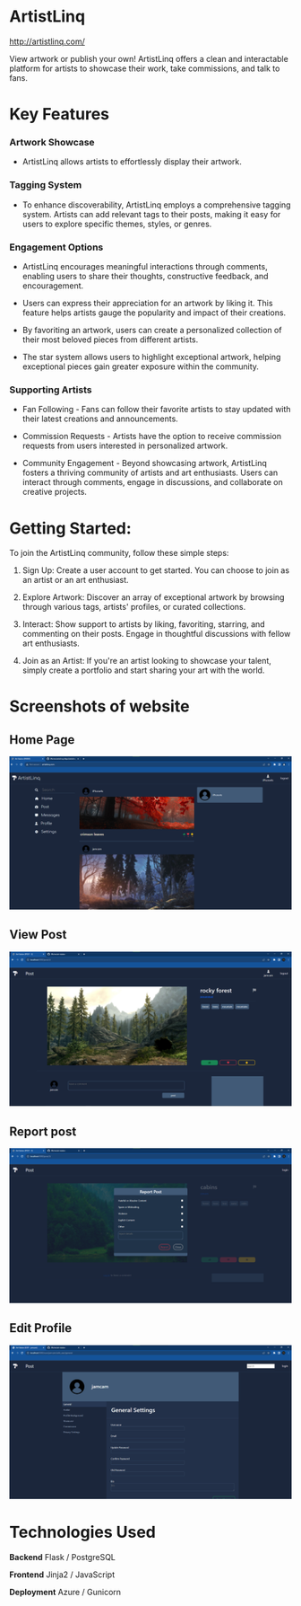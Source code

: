 # ArtistLinq

http://artistlinq.com/

View artwork or publish your own! ArtistLinq offers a clean and interactable platform for artists to showcase their work, take commissions, and talk to fans.

# Key Features

### Artwork Showcase

- ArtistLinq allows artists to effortlessly display their artwork.

### Tagging System

- To enhance discoverability, ArtistLinq employs a comprehensive tagging system. Artists can add relevant tags to their posts, making it easy for users to explore specific themes, styles, or genres.

### Engagement Options

- ArtistLinq encourages meaningful interactions through comments, enabling users to share their thoughts, constructive feedback, and encouragement.

- Users can express their appreciation for an artwork by liking it. This feature helps artists gauge the popularity and impact of their creations.

- By favoriting an artwork, users can create a personalized collection of their most beloved pieces from different artists.

- The star system allows users to highlight exceptional artwork, helping exceptional pieces gain greater exposure within the community.

### Supporting Artists

- Fan Following - Fans can follow their favorite artists to stay updated with their latest creations and announcements.

- Commission Requests - Artists have the option to receive commission requests from users interested in personalized artwork.

- Community Engagement -
  Beyond showcasing artwork, ArtistLinq fosters a thriving community of artists and art enthusiasts. Users can interact through comments, engage in discussions, and collaborate on creative projects.

# Getting Started:

To join the ArtistLinq community, follow these simple steps:

1. Sign Up: Create a user account to get started. You can choose to join as an artist or an art enthusiast.

2. Explore Artwork: Discover an array of exceptional artwork by browsing through various tags, artists' profiles, or curated collections.

3. Interact: Show support to artists by liking, favoriting, starring, and commenting on their posts. Engage in thoughtful discussions with fellow art enthusiasts.

4. Join as an Artist: If you're an artist looking to showcase your talent, simply create a portfolio and start sharing your art with the world.

# Screenshots of website

## Home Page

![alt View Post](/screenshots/080723%20home%20page.png)

## View Post

![alt View Post](/screenshots/view_post.png)

## Report post

![alt Report Post](/screenshots/072023%20report%20post.png)

## Edit Profile

![alt Report Post](/screenshots/071823%20edit%20profile.png)

# Technologies Used

**Backend** Flask / PostgreSQL

**Frontend** Jinja2 / JavaScript

**Deployment** Azure / Gunicorn
